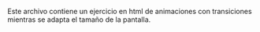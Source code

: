 Este archivo contiene un ejercicio en html de animaciones con transiciones mientras se adapta el tamaño de la pantalla.
